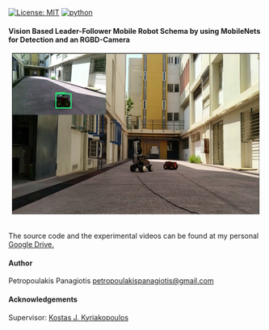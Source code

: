 [![License: MIT](https://img.shields.io/badge/License-MIT-yellow.svg)](https://opensource.org/licenses/MIT)
[![python](https://img.shields.io/badge/python-2.7-blue.svg)](https://www.python.org/downloads/release/python-270/)

#### Vision Based Leader-Follower Mobile Robot Schema by using MobileNets for Detection and an RGBD-Camera

<p align="center">
<img src="experiments.png" width="490px" height="320px"> <br /> <br />
</p>

The source code and the experimental videos can be found at my personal [Google Drive.](https://drive.google.com/drive/folders/1FQmJPG-sj2xHcH3shPUANIkJkorwxRfR?usp=sharing)

#### Author
Petropoulakis Panagiotis petropoulakispanagiotis@gmail.com

#### Acknowledgements 
Supervisor: [Kostas J. Kyriakopoulos](http://www.controlsystemslab.gr/kkyria/)
   
